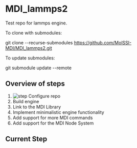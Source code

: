 # MDI_lammps2

Test repo for lammps engine.

To clone with submodules:

git clone --recurse-submodules https://github.com/MolSSI-MDI/MDI_lammps2.git

To update submodules:

git submodule update --remote

## Overview of steps

1. ![step](https://img.shields.io/badge/-working-success) Configure repo
2. Build engine
3. Link to the MDI Library
4. Implement minimalistic engine functionality
5. Add support for more MDI commands
6. Add support for the MDI Node System

## Current Step
